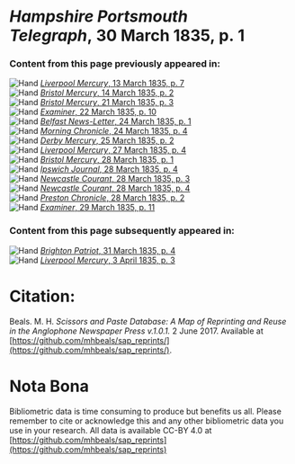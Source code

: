 # *Hampshire Portsmouth Telegraph*, 30 March 1835, p. 1  
  
### Content from this page previously appeared in:  
![Hand](http://scissorsandpaste.net/wp-content/uploads/2017/06/smallhandpointer.png) [*Liverpool Mercury*, 13 March 1835, p. 7](https://mhbeals.github.io/sap_html/Liverpool-Mercury/Liverpool-Mercury-13-March-1835-p-7)  
![Hand](http://scissorsandpaste.net/wp-content/uploads/2017/06/smallhandpointer.png) [*Bristol Mercury*, 14 March 1835, p. 2](https://mhbeals.github.io/sap_html/Bristol-Mercury/Bristol-Mercury-14-March-1835-p-2)  
![Hand](http://scissorsandpaste.net/wp-content/uploads/2017/06/smallhandpointer.png) [*Bristol Mercury*, 21 March 1835, p. 3](https://mhbeals.github.io/sap_html/Bristol-Mercury/Bristol-Mercury-21-March-1835-p-3)  
![Hand](http://scissorsandpaste.net/wp-content/uploads/2017/06/smallhandpointer.png) [*Examiner*, 22 March 1835, p. 10](https://mhbeals.github.io/sap_html/Examiner/Examiner-22-March-1835-p-10)  
![Hand](http://scissorsandpaste.net/wp-content/uploads/2017/06/smallhandpointer.png) [*Belfast News-Letter*, 24 March 1835, p. 1](https://mhbeals.github.io/sap_html/Belfast-News-Letter/Belfast-News-Letter-24-March-1835-p-1)  
![Hand](http://scissorsandpaste.net/wp-content/uploads/2017/06/smallhandpointer.png) [*Morning Chronicle*, 24 March 1835, p. 4](https://mhbeals.github.io/sap_html/Morning-Chronicle/Morning-Chronicle-24-March-1835-p-4)  
![Hand](http://scissorsandpaste.net/wp-content/uploads/2017/06/smallhandpointer.png) [*Derby Mercury*, 25 March 1835, p. 2](https://mhbeals.github.io/sap_html/Derby-Mercury/Derby-Mercury-25-March-1835-p-2)  
![Hand](http://scissorsandpaste.net/wp-content/uploads/2017/06/smallhandpointer.png) [*Liverpool Mercury*, 27 March 1835, p. 4](https://mhbeals.github.io/sap_html/Liverpool-Mercury/Liverpool-Mercury-27-March-1835-p-4)  
![Hand](http://scissorsandpaste.net/wp-content/uploads/2017/06/smallhandpointer.png) [*Bristol Mercury*, 28 March 1835, p. 1](https://mhbeals.github.io/sap_html/Bristol-Mercury/Bristol-Mercury-28-March-1835-p-1)  
![Hand](http://scissorsandpaste.net/wp-content/uploads/2017/06/smallhandpointer.png) [*Ipswich Journal*, 28 March 1835, p. 4](https://mhbeals.github.io/sap_html/Ipswich-Journal/Ipswich-Journal-28-March-1835-p-4)  
![Hand](http://scissorsandpaste.net/wp-content/uploads/2017/06/smallhandpointer.png) [*Newcastle Courant*, 28 March 1835, p. 3](https://mhbeals.github.io/sap_html/Newcastle-Courant/Newcastle-Courant-28-March-1835-p-3)  
![Hand](http://scissorsandpaste.net/wp-content/uploads/2017/06/smallhandpointer.png) [*Newcastle Courant*, 28 March 1835, p. 4](https://mhbeals.github.io/sap_html/Newcastle-Courant/Newcastle-Courant-28-March-1835-p-4)  
![Hand](http://scissorsandpaste.net/wp-content/uploads/2017/06/smallhandpointer.png) [*Preston Chronicle*, 28 March 1835, p. 2](https://mhbeals.github.io/sap_html/Preston-Chronicle/Preston-Chronicle-28-March-1835-p-2)  
![Hand](http://scissorsandpaste.net/wp-content/uploads/2017/06/smallhandpointer.png) [*Examiner*, 29 March 1835, p. 11](https://mhbeals.github.io/sap_html/Examiner/Examiner-29-March-1835-p-11)  
  
### Content from this page subsequently appeared in:  
![Hand](http://scissorsandpaste.net/wp-content/uploads/2017/06/smallhandpointer.png) [*Brighton Patriot*, 31 March 1835, p. 4](https://mhbeals.github.io/sap_html/Brighton-Patriot/Brighton-Patriot-31-March-1835-p-4)  
![Hand](http://scissorsandpaste.net/wp-content/uploads/2017/06/smallhandpointer.png) [*Liverpool Mercury*, 3 April 1835, p. 3](https://mhbeals.github.io/sap_html/Liverpool-Mercury/Liverpool-Mercury-3-April-1835-p-3)  


# Citation: 

Beals. M. H. *Scissors and Paste Database: A Map of Reprinting and Reuse in the Anglophone Newspaper Press v.1.0.1.* 2 June 2017. Available at [https://github.com/mhbeals/sap_reprints/](https://github.com/mhbeals/sap_reprints/). 

# Nota Bona

Bibliometric data is time consuming to produce but benefits us all. Please remember to cite or acknowledge this and any other bibliometric data you use in your research. All data is available CC-BY 4.0 at [https://github.com/mhbeals/sap_reprints](https://github.com/mhbeals/sap_reprints)